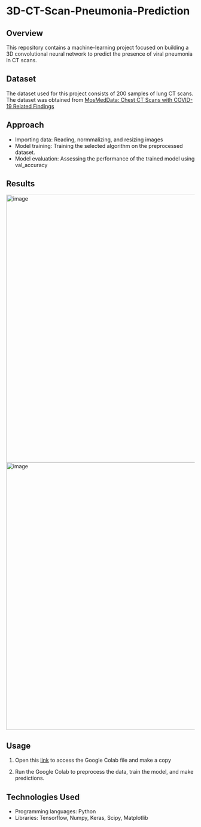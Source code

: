 # 3D-CT-Scan-Pneumonia-Prediction

## Overview
This repository contains a machine-learning project focused on building a 3D convolutional neural network to predict the presence of viral pneumonia in CT scans. 

## Dataset
The dataset used for this project consists of 200 samples of lung CT scans. The dataset was obtained from [MosMedData: Chest CT Scans with COVID-19 Related Findings](https://www.medrxiv.org/content/10.1101/2020.05.20.20100362v1)

## Approach
- Importing data: Reading, normmalizing, and resizing images
- Model training: Training the selected algorithm on the preprocessed dataset.
- Model evaluation: Assessing the performance of the trained model using val_accuracy

## Results

<img width="715" alt="image" src="https://github.com/EvelynP27/3D-CT-Scan-Pneumonia-Prediction/assets/171450202/9858b7ae-e42c-4047-a6c1-b75817b821fa">

<img width="715" alt="image" src="https://github.com/EvelynP27/3D-CT-Scan-Pneumonia-Prediction/assets/171450202/66cccddf-57df-43cc-9bb0-164c1e980348">


## Usage
1. Open this [link](https://colab.research.google.com/drive/1kl7IaIosr33FSTU-9VCxXcRO457Naq-Q?usp=sharing) to access the Google Colab file and make a copy

2. Run the Google Colab to preprocess the data, train the model, and make predictions.

## Technologies Used
- Programming languages: Python
- Libraries: Tensorflow, Numpy, Keras, Scipy, Matplotlib
